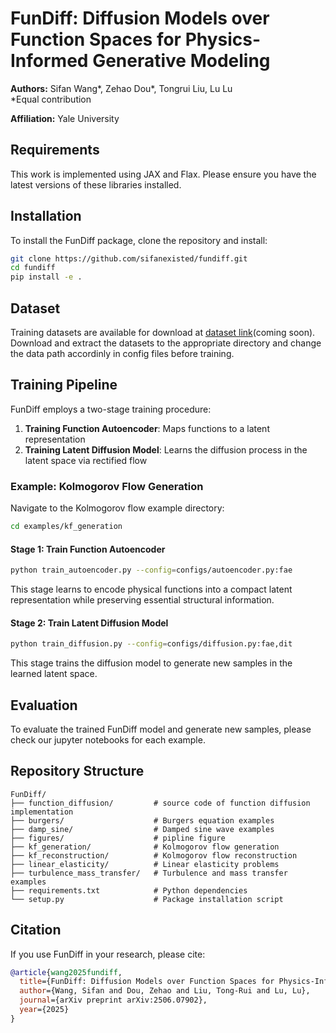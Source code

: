 # FunDiff: Diffusion Models over Function Spaces for Physics-Informed Generative Modeling

**Authors:** Sifan Wang*, Zehao Dou*, Tongrui Liu, Lu Lu  
*Equal contribution  

**Affiliation:** Yale University

[//]: # (![FunDiff Pipeline]&#40;figures/pipline.png&#41;)

[//]: # (<img src="figures/pipline.png" alt="FunDiff Pipeline" width="800" />)


## Requirements

This work is implemented using JAX and Flax. Please ensure you have the latest versions of these libraries installed.

## Installation

To install the FunDiff package, clone the repository and install:

```bash
git clone https://github.com/sifanexisted/fundiff.git
cd fundiff
pip install -e .
```

## Dataset

Training datasets are available for download at [dataset link]()(coming soon). Download and extract the datasets to the appropriate directory and change the data path accordinly in config files before training.

## Training Pipeline

FunDiff employs a two-stage training procedure:

1. **Training Function Autoencoder**: Maps functions to a latent representation 
2. **Training Latent Diffusion Model**: Learns the diffusion process in the latent space via rectified flow

### Example: Kolmogorov Flow Generation

Navigate to the Kolmogorov flow example directory:

```bash
cd examples/kf_generation
```

#### Stage 1: Train Function Autoencoder

```bash
python train_autoencoder.py --config=configs/autoencoder.py:fae
```

This stage learns to encode physical functions into a compact latent representation while preserving essential structural information.

#### Stage 2: Train Latent Diffusion Model

```bash
python train_diffusion.py --config=configs/diffusion.py:fae,dit
```

This stage trains the diffusion model to generate new samples in the learned latent space.

## Evaluation

To evaluate the trained FunDiff model and generate new samples, please check our jupyter notebooks for each example.


<!-- ## Configuration

The training and evaluation processes are controlled through configuration files located in the `configs/` directory. Key parameters include:

- **fae**: Function autoencoder configuration
- **dit**: Diffusion transformer configuration

Modify these configurations to adjust model architecture, training hyperparameters, and evaluation settings. -->

## Repository Structure

```
FunDiff/
├── function_diffusion/         # source code of function diffusion implementation
├── burgers/                    # Burgers equation examples
├── damp_sine/                  # Damped sine wave examples
├── figures/                    # pipline figure
├── kf_generation/              # Kolmogorov flow generation
├── kf_reconstruction/          # Kolmogorov flow reconstruction
├── linear_elasticity/          # Linear elasticity problems
├── turbulence_mass_transfer/   # Turbulence and mass transfer examples
├── requirements.txt            # Python dependencies
└── setup.py                    # Package installation script
```

## Citation

If you use FunDiff in your research, please cite:

```bibtex
@article{wang2025fundiff,
  title={FunDiff: Diffusion Models over Function Spaces for Physics-Informed Generative Modeling},
  author={Wang, Sifan and Dou, Zehao and Liu, Tong-Rui and Lu, Lu},
  journal={arXiv preprint arXiv:2506.07902},
  year={2025}
}
```

